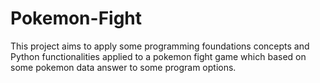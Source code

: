 # Pokemon-Fight
This project aims to apply some programming foundations concepts and Python functionalities applied to a pokemon fight game which based on some pokemon data answer to some program options.
